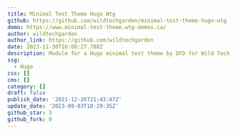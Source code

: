 ```yaml
---
title: Minimal Test Theme Hugo Wtg
github: https://github.com/wildtechgarden/minimal-test-theme-hugo-wtg
demo: https://www.minimal-test-theme.wtg-demos.ca/
author: wildtechgarden
author_link: https://github.com/wildtechgarden
date: 2023-11-30T16:08:27.788Z
description: Module for a Hugo minimal test theme by DFD for Wild Tech 'Garden'
ssg:
  - Hugo
css: []
cms: []
category: []
draft: false
publish_date: '2021-12-26T21:43:47Z'
update_date: '2023-09-03T18:29:35Z'
github_star: 3
github_fork: 0
---
```

